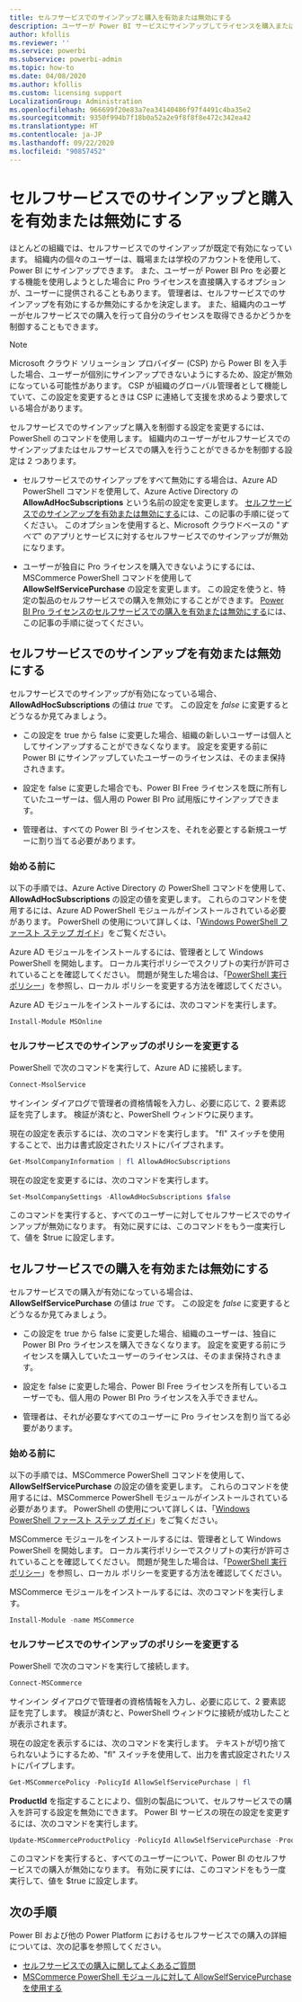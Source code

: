 ```yaml
---
title: セルフサービスでのサインアップと購入を有効または無効にする
description: ユーザーが Power BI サービスにサインアップしてライセンスを購入またはアップグレードする機能を管理者が無効にする方法について説明します。
author: kfollis
ms.reviewer: ''
ms.service: powerbi
ms.subservice: powerbi-admin
ms.topic: how-to
ms.date: 04/08/2020
ms.author: kfollis
ms.custom: licensing support
LocalizationGroup: Administration
ms.openlocfilehash: 966699f20e83a7ea34140486f97f4491c4ba35e2
ms.sourcegitcommit: 9350f994b7f18b0a52a2e9f8f8f8e472c342ea42
ms.translationtype: HT
ms.contentlocale: ja-JP
ms.lasthandoff: 09/22/2020
ms.locfileid: "90857452"
---
```

# <a name="enable-or-disable-self-service-sign-up-and-purchasing"></a>セルフサービスでのサインアップと購入を有効または無効にする

ほとんどの組織では、セルフサービスでのサインアップが既定で有効になっています。 組織内の個々のユーザーは、職場または学校のアカウントを使用して、Power BI にサインアップできます。 また、ユーザーが Power BI Pro を必要とする機能を使用しようとした場合に Pro ライセンスを直接購入するオプションが、ユーザーに提供されることもあります。 管理者は、セルフサービスでのサインアップを有効にするか無効にするかを決定します。 また、組織内のユーザーがセルフサービスでの購入を行って自分のライセンスを取得できるかどうかを制御することもできます。

> [!NOTE]
>Microsoft クラウド ソリューション プロバイダー (CSP) から Power BI を入手した場合、ユーザーが個別にサインアップできないようにするため、設定が無効になっている可能性があります。 CSP が組織のグローバル管理者として機能していて、この設定を変更するときは CSP に連絡して支援を求めるよう要求している場合があります。
>
>

セルフサービスでのサインアップと購入を制御する設定を変更するには、PowerShell のコマンドを使用します。 組織内のユーザーがセルフサービスでのサインアップまたはセルフサービスでの購入を行うことができるかを制御する設定は 2 つあります。

- セルフサービスでのサインアップをすべて無効にする場合は、Azure AD PowerShell コマンドを使用して、Azure Active Directory の **AllowAdHocSubscriptions** という名前の設定を変更します。 [セルフサービスでのサインアップを有効または無効にする](#enable-or-disable-self-service-signup)には、この記事の手順に従ってください。 このオプションを使用すると、Microsoft クラウドベースの "*すべて*" のアプリとサービスに対するセルフサービスでのサインアップが無効になります。

- ユーザーが独自に Pro ライセンスを購入できないようにするには、MSCommerce PowerShell コマンドを使用して **AllowSelfServicePurchase** の設定を変更します。 この設定を使うと、特定の製品のセルフサービスでの購入を無効にすることができます。 [Power BI Pro ライセンスのセルフサービスでの購入を有効または無効にする](#enable-or-disable-self-service-purchase)には、この記事の手順に従ってください。

## <a name="enable-or-disable-self-service-signup"></a>セルフサービスでのサインアップを有効または無効にする

セルフサービスでのサインアップが有効になっている場合、**AllowAdHocSubscriptions** の値は *true* です。 この設定を *false* に変更するとどうなるか見てみましょう。

- この設定を true から false に変更した場合、組織の新しいユーザーは個人としてサインアップすることができなくなります。 設定を変更する前に Power BI にサインアップしていたユーザーのライセンスは、そのまま保持されきます。

- 設定を false に変更した場合でも、Power BI Free ライセンスを既に所有していたユーザーは、個人用の Power BI Pro 試用版にサインアップできます。

- 管理者は、すべての Power BI ライセンスを、それを必要とする新規ユーザーに割り当てる必要があります。

### <a name="before-you-begin"></a>始める前に

以下の手順では、Azure Active Directory の PowerShell コマンドを使用して、**AllowAdHocSubscriptions** の設定の値を変更します。 これらのコマンドを使用するには、Azure AD PowerShell モジュールがインストールされている必要があります。 PowerShell の使用について詳しくは、「[Windows PowerShell ファースト ステップ ガイド](/powershell/scripting/getting-started/getting-started-with-windows-powershell?view=powershell-7)」をご覧ください。

Azure AD モジュールをインストールするには、管理者として Windows PowerShell を開始します。 ローカル実行ポリシーでスクリプトの実行が許可されていることを確認してください。 問題が発生した場合は、「[PowerShell 実行ポリシー](/powershell/module/microsoft.powershell.core/about/about_execution_policies?view=powershell-7#powershell-execution-policies)」を参照し、ローカル ポリシーを変更する方法を確認してください。

Azure AD モジュールをインストールするには、次のコマンドを実行します。

```powershell
Install-Module MSOnline
```

### <a name="change-the-self-service-signup-policy"></a>セルフサービスでのサインアップのポリシーを変更する

PowerShell で次のコマンドを実行して、Azure AD に接続します。

```powershell
Connect-MsolService
```

サインイン ダイアログで管理者の資格情報を入力し、必要に応じて、2 要素認証を完了します。 検証が済むと、PowerShell ウィンドウに戻ります。

現在の設定を表示するには、次のコマンドを実行します。 "fl" スイッチを使用することで、出力は書式設定されたリストにパイプされます。

```powershell
Get-MsolCompanyInformation | fl AllowAdHocSubscriptions
```

現在の設定を変更するには、次のコマンドを実行します。

```powershell
Set-MsolCompanySettings -AllowAdHocSubscriptions $false
```

このコマンドを実行すると、すべてのユーザーに対してセルフサービスでのサインアップが無効になります。 有効に戻すには、このコマンドをもう一度実行して、値を $true に設定します。

## <a name="enable-or-disable-self-service-purchase"></a>セルフサービスでの購入を有効または無効にする

セルフサービスでの購入が有効になっている場合は、**AllowSelfServicePurchase** の値は *true* です。 この設定を *false* に変更するとどうなるか見てみましょう。

- この設定を true から false に変更した場合、組織のユーザーは、独自に Power BI Pro ライセンスを購入できなくなります。 設定を変更する前にライセンスを購入していたユーザーのライセンスは、そのまま保持されきます。

- 設定を false に変更した場合、Power BI Free ライセンスを所有しているユーザーでも、個人用の Power BI Pro ライセンスを入手できません。 

- 管理者は、それが必要なすべてのユーザーに Pro ライセンスを割り当てる必要があります。

### <a name="before-you-begin"></a>始める前に

以下の手順では、MSCommerce PowerShell コマンドを使用して、**AllowSelfServicePurchase** の設定の値を変更します。 これらのコマンドを使用するには、MSCommerce PowerShell モジュールがインストールされている必要があります。 PowerShell の使用について詳しくは、「[Windows PowerShell ファースト ステップ ガイド](/powershell/scripting/getting-started/getting-started-with-windows-powershell?view=powershell-7)」をご覧ください。

MSCommerce モジュールをインストールするには、管理者として Windows PowerShell を開始します。 ローカル実行ポリシーでスクリプトの実行が許可されていることを確認してください。 問題が発生した場合は、「[PowerShell 実行ポリシー](/powershell/module/microsoft.powershell.core/about/about_execution_policies?view=powershell-7#powershell-execution-policies)」を参照し、ローカル ポリシーを変更する方法を確認してください。

MSCommerce モジュールをインストールするには、次のコマンドを実行します。

```powershell
Install-Module -name MSCommerce
```

### <a name="change-the-self-service-signup-policy"></a>セルフサービスでのサインアップのポリシーを変更する

PowerShell で次のコマンドを実行して接続します。

```powershell
Connect-MSCommerce
```

サインイン ダイアログで管理者の資格情報を入力し、必要に応じて、2 要素認証を完了します。 検証が済むと、PowerShell ウィンドウに接続が成功したことが表示されます。

現在の設定を表示するには、次のコマンドを実行します。 テキストが切り捨てられないようにするため、"fl" スイッチを使用して、出力を書式設定されたリストにパイプします。

```powershell
Get-MSCommercePolicy -PolicyId AllowSelfServicePurchase | fl
```

**ProductId** を指定することにより、個別の製品について、セルフサービスでの購入を許可する設定を無効にできます。 Power BI サービスの現在の設定を変更するには、次のコマンドを実行します。

```powershell
Update-MSCommerceProductPolicy -PolicyId AllowSelfServicePurchase -ProductId CFQ7TTC0L3PB -Enabled $False
```

このコマンドを実行すると、すべてのユーザーについて、Power BI のセルフサービスでの購入が無効になります。 有効に戻すには、このコマンドをもう一度実行して、値を $true に設定します。

## <a name="next-steps"></a>次の手順

Power BI および他の Power Platform におけるセルフサービスでの購入の詳細については、次の記事を参照してください。

- [セルフサービスでの購入に関してよくあるご質問](/microsoft-365/commerce/subscriptions/self-service-purchase-faq?view=o365-worldwide#admin-capabilities)
- [MSCommerce PowerShell モジュールに対して AllowSelfServicePurchase を使用する](/microsoft-365/commerce/subscriptions/allowselfservicepurchase-powershell?view=o365-worldwide)